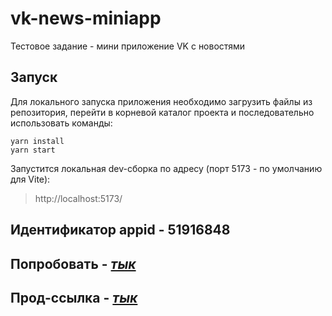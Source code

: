 # vk-news-miniapp

Тестовое задание - мини приложение VK с новостями
## Запуск

Для локального запуска приложения необходимо загрузить файлы из репозитория, перейти в корневой каталог проекта и последовательно использовать команды:

```
yarn install
yarn start
```

Запустится локальная dev-сборка по адресу (порт 5173 - по умолчанию для Vite):

> http://localhost:5173/


## Идентификатор appid - 51916848

## Попробовать - [*тык*](https://vk.com/app51916848#/)

## Прод-ссылка - [*тык*](https://prod-app51916848-ac6552554a47.pages-ac.vk-apps.com/index.html)
